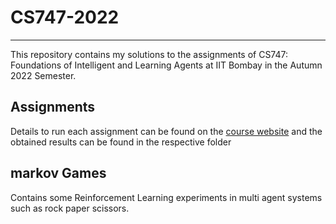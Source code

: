 # CS747-2022
------
This repository contains my solutions to the assignments of CS747: Foundations of Intelligent and Learning Agents at IIT Bombay in the Autumn 2022 Semester.

## Assignments
Details to run each assignment can be found on the [course website](https://www.cse.iitb.ac.in/~shivaram/teaching/cs747-a2022/index.html) and the obtained results can be found in the respective folder

## markov Games
Contains some Reinforcement Learning experiments in multi agent systems such as rock paper scissors.
